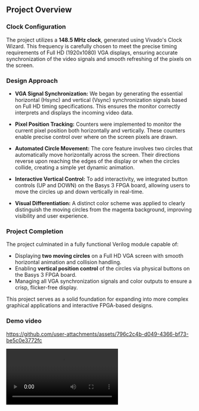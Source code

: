 ## Project Overview

### Clock Configuration

The project utilizes a **148.5 MHz clock**, generated using Vivado's Clock Wizard. This frequency is carefully chosen to meet the precise timing requirements of Full HD (1920x1080) VGA displays, ensuring accurate synchronization of the video signals and smooth refreshing of the pixels on the screen.

### Design Approach

- **VGA Signal Synchronization:** We began by generating the essential horizontal (Hsync) and vertical (Vsync) synchronization signals based on Full HD timing specifications. This ensures the monitor correctly interprets and displays the incoming video data.

- **Pixel Position Tracking:** Counters were implemented to monitor the current pixel position both horizontally and vertically. These counters enable precise control over where on the screen pixels are drawn.

- **Automated Circle Movement:** The core feature involves two circles that automatically move horizontally across the screen. Their directions reverse upon reaching the edges of the display or when the circles collide, creating a simple yet dynamic animation.

- **Interactive Vertical Control:** To add interactivity, we integrated button controls (UP and DOWN) on the Basys 3 FPGA board, allowing users to move the circles up and down vertically in real-time.

- **Visual Differentiation:** A distinct color scheme was applied to clearly distinguish the moving circles from the magenta background, improving visibility and user experience.

### Project Completion

The project culminated in a fully functional Verilog module capable of:

- Displaying **two moving circles** on a Full HD VGA screen with smooth horizontal animation and collision handling.
- Enabling **vertical position control** of the circles via physical buttons on the Basys 3 FPGA board.
- Managing all VGA synchronization signals and color outputs to ensure a crisp, flicker-free display.

This project serves as a solid foundation for expanding into more complex graphical applications and interactive FPGA-based designs.

### Demo video


https://github.com/user-attachments/assets/796c2c4b-d049-4366-bf73-be5c0e3772fc


![Demo Video](videos/video-demo.mp4)

